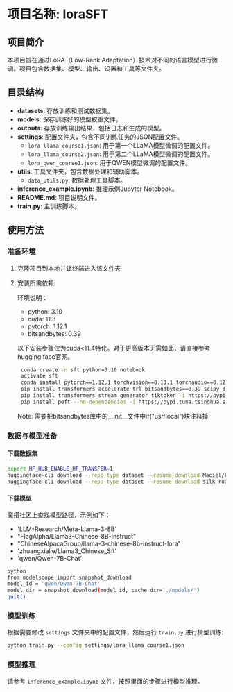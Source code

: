 # 项目名称: loraSFT

## 项目简介
本项目旨在通过LoRA（Low-Rank Adaptation）技术对不同的语言模型进行微调。项目包含数据集、模型、输出、设置和工具等文件夹。

## 目录结构

- **datasets**: 存放训练和测试数据集。
- **models**: 保存训练好的模型权重文件。
- **outputs**: 存放训练输出结果，包括日志和生成的模型。
- **settings**: 配置文件夹，包含不同训练任务的JSON配置文件。
  - `lora_llama_course1.json`: 用于第一个LLaMA模型微调的配置文件。
  - `lora_llama_course2.json`: 用于第二个LLaMA模型微调的配置文件。
  - `lora_qwen_course1.json`: 用于QWEN模型微调的配置文件。
- **utils**: 工具文件夹，包含数据处理和辅助脚本。
  - `data_utils.py`: 数据处理工具脚本。
- **inference_example.ipynb**: 推理示例Jupyter Notebook。
- **README.md**: 项目说明文件。
- **train.py**: 主训练脚本。

## 使用方法

### 准备环境
1. 克隆项目到本地并让终端进入该文件夹

2. 安装所需依赖:

   环境说明：
   - python: 3.10
   - cuda: 11.3
   - pytorch: 1.12.1
   - bitsandbytes: 0.39

   以下安装步骤仅为cuda<11.4特化。对于更高版本无需如此，请直接参考hugging face官网。
   ```bash
    conda create -n sft python=3.10 notebook
    activate sft
    conda install pytorch==1.12.1 torchvision==0.13.1 torchaudio==0.12.1 cudatoolkit=11.3
    pip install transformers accelerate trl bitsandbytes==0.39 scipy deepspeed hf_transfer modelscope -i https://pypi.tuna.tsinghua.edu.cn/simple
    pip install transformers_stream_generator tiktoken -i https://pypi.tuna.tsinghua.edu.cn/simple
    pip install peft --no-dependencies -i https://pypi.tuna.tsinghua.edu.cn/simple
   ```
   Note: 需要把bitsandbytes库中的__init__文件中if("usr/local")块注释掉

### 数据与模型准备

#### 下载数据集

```bash
export HF_HUB_ENABLE_HF_TRANSFER=1
huggingface-cli download --repo-type dataset --resume-download Maciel/FinCUGE-Instruction  --local-dir datasets --local-dir-use-symlinks False
huggingface-cli download --repo-type dataset --resume-download silk-road/alpaca-data-gpt4-chinese  --local-dir datasets --local-dir-use-symlinks False
```

#### 下载模型

魔搭社区上查找模型路径，示例如下：
- 'LLM-Research/Meta-Llama-3-8B'
- "FlagAlpha/Llama3-Chinese-8B-Instruct"  
- "ChineseAlpacaGroup/llama-3-chinese-8b-instruct-lora"  
- 'zhuangxialie/Llama3_Chinese_Sft'
- 'qwen/Qwen-7B-Chat'

```bash
python
from modelscope import snapshot_download
model_id = 'qwen/Qwen-7B-Chat'          
model_dir = snapshot_download(model_id, cache_dir='./models/')
quit()
```

### 模型训练
根据需要修改 `settings` 文件夹中的配置文件，然后运行 `train.py` 进行模型训练:
```bash
python train.py --config settings/lora_llama_course1.json
```

### 模型推理
请参考 `inference_example.ipynb` 文件，按照里面的步骤进行模型推理。

